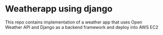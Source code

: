 # Weatherapp using django
This repo contains implementation of a weather app that uses Open Weather API and Django as a backend framework and deploy into AWS EC2

